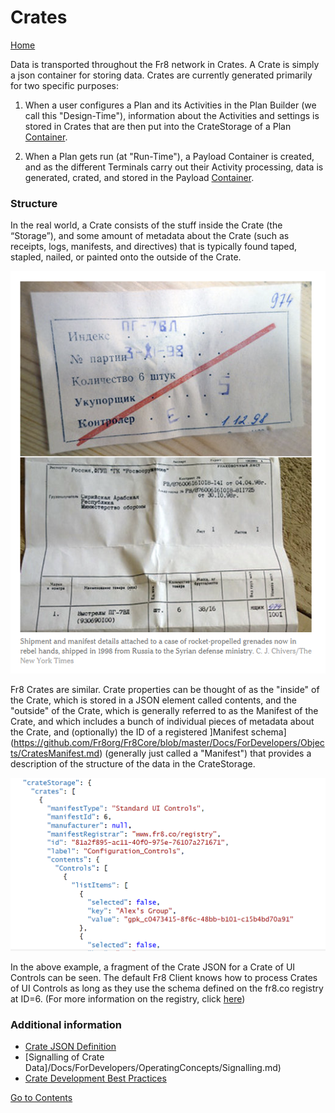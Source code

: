 # Crates

[Home](/Docs/Home.md)  

Data is transported throughout the Fr8 network  in Crates. A Crate is simply a json container for storing data. Crates are currently generated primarily for two specific purposes: 

1. When a user configures a Plan and its Activities in the Plan Builder (we call this "Design-Time"), information about the Activities and settings is stored in Crates that are then put into the CrateStorage of a Plan [Container](/Docs/ForDevelopers/Objects/Containers.md).

2. When a Plan gets run (at "Run-Time"), a Payload Container is created, and as the different Terminals carry out their Activity processing, data is generated, crated, and stored in the Payload [Container](/Docs/ForDevelopers/Objects/Containers.md).



### Structure

In the real world, a Crate consists of the stuff inside the Crate (the “Storage”), and some amount of metadata about the Crate (such as receipts, logs, manifests, and directives) that is typically found taped, stapled, nailed, or painted onto the outside of the Crate.

![crate_manifest](/Docs/img/Fr8Crates_CrateManifest.png)

Fr8 Crates are similar. Crate properties can be thought of as the "inside" of the Crate, which is stored in a JSON element called contents, and the "outside" of the Crate, which is generally referred to as the Manifest of the Crate, and which includes a bunch of individual pieces of metadata about the Crate, and (optionally) the ID of a registered ]Manifest schema](https://github.com/Fr8org/Fr8Core/blob/master/Docs/ForDevelopers/Objects/CratesManifest.md) (generally just called a "Manifest") that provides a description of the structure of the data in the CrateStorage.

![crate_json_example](/Docs/ForDevelopers/Objects/crate_contents_example.png)

In the above example, a fragment of the Crate JSON for a Crate of UI Controls can be seen. The default Fr8 Client knows how to process Crates of UI Controls as long as they use the schema defined on the fr8.co registry at ID=6. (For more information on the registry, click [here](/Docs/ForDevelopers/Objects/CratesManifest.md))



### Additional information
- [Crate JSON Definition](/Docs/ForDevelopers/Objects/CrateJSON.md)
- [Signalling of Crate Data]/Docs/ForDevelopers/OperatingConcepts/Signalling.md)
- [Crate Development Best Practices](/Docs/ForDevelopers/DevelopmentGuides/CrateBestPractices.md)


[Go to Contents](https://github.com/Fr8org/Fr8Core/blob/master/Docs/Home.md)  
